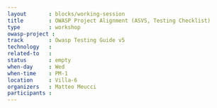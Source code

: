 ```yaml
---
layout       : blocks/working-session
title        : OWASP Project Alignment (ASVS, Testing Checklist)
type         : workshop
owasp-project : 
track        : Owasp Testing Guide v5
technology   :
related-to   :
status       : empty
when-day     : Wed
when-time    : PM-1
location     : Villa-6
organizers   : Matteo Meucci
participants : 
---
```

